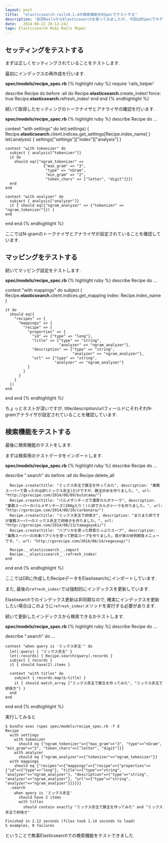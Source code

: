 ```yaml
---
layout: post
title:  "elasticsearch-rails0.1.4の検索機能をRSpecでテストする"
description: "前回RailsからElasticsearchを使ってみましたが, 今回はRSpecでモデルのElasticsearch機能のテストを行います."
date:   2014-08-22 20:12:24J
tags: Elasticsearch Ruby Rails RSpec
---
```


## セッティングをテストする

まずは正しくセッティングされていることをテストします.

最初にインデックスの再作成を行います.

**spec/models/recipe_spec.rb**
{% highlight ruby %}
require 'rails_helper'

describe Recipe do
  before :all do
    Recipe.__elasticsearch__.create_index! force: true
    Recipe.__elasticsearch__.refresh_index!
  end
end
{% endhighlight %}

続いて取得したセッティングのトークナイザとアナライザの確認を行います.

**spec/models/recipe_spec.rb**
{% highlight ruby %}
describe Recipe do
  ...

  context "with settings" do
    let(:settings) { Recipe.__elasticsearch__.client.indices.get_settings[Recipe.index_name] }
    let(:analysis) { settings["settings"]["index"]["analysis"] }

    context "with tokenizer" do
      subject { analysis["tokenizer"]}
      it do
        should eq({"ngram_tokenizer" =>
                     {"max_gram" => "3",
                      "type" => "nGram",
                      "min_gram" => "2",
                      "token_chars" => ["letter", "digit"]}})
      end
    end

    context "with analyzer" do
      subject { analysis["analyzer"]}
      it { should eq({"ngram_analyzer" => {"tokenizer" => "ngram_tokenizer"}}) }
    end
  end
end
{% endhighlight %}

ここではN-gramのトークナイザとアナライザが設定されていることを確認しています.

## マッピングをテストする

続いてマッピング設定をテストします.

**spec/models/recipe_spec.rb**
{% highlight ruby %}
describe Recipe do
  ...

  context "with mappings" do
    subject { Recipe.__elasticsearch__.client.indices.get_mapping index: Recipe.index_name }

    it do
      should eq({
        "recipes" => {
          "mappings" => {
            "recipe" => {
              "properties" => {
                "id" => {"type" => "long"},
                "title" => {"type" => "string",
                            "analyzer" => "ngram_analyzer"},
                "description" => {"type" => "string",
                                  "analyzer" => "ngram_analyzer"},
                "url" => {"type" => "string",
                          "analyzer" => "ngram_analyzer"}
              }
            }
          }
        }
      })
    end
  end
end
{% endhighlight %}

ちょっとネストが深いですが, title/description/urlフィールドにそれぞれN-gramアナライザが設定されていることを確認しています.

## 検索機能をテストする

最後に検索機能のテストをします.

まずは検索用のテストデータをインポートします.

**spec/models/recipe_spec.rb**
{% highlight ruby %}
describe Recipe do
  ...

  describe ".search" do
    before :all do
      Recipe.delete_all

      Recipe.create(title: "ミックス赤玉で豚玉を作ってみた", description: "業務スーパーで買ったのは卵(ミックス赤玉)だけですが、豚玉炒めを作りました。", url: "http://gsrecipe.com/2014/08/09/butatama/")
      Recipe.create(title: "パルメザンチーズで濃厚カルボナーラ", description: "業務スーパーのパルメザンチーズ(200g入り！)と卵でカルボナーラを作りました。", url: "http://gsrecipe.com/2014/08/10/carbonara/")
      Recipe.create(title: "ミックス赤玉で卵焼き", description: "またまた卵ですが業務スーパーのミックス赤玉で卵焼きを作りました。", url: "http://gsrecipe.com/2014/08/13/tamagoyaki/")
      Recipe.create(title: "パプリカを使った野菜たっぷりスープ", description: "業務スーパーの冷凍パプリカを使って野菜スープを作りました。我が家の恒例朝食メニューです。", url: "http://gsrecipe.com/2014/08/14/vegesoup/")

      Recipe.__elasticsearch__.import
      Recipe.__elasticsearch__.refresh_index!
    end
  end
end
{% endhighlight %}

ここではDBに作成したRecipeデータをElastisearchにインポートしています.

また, 最後の```refresh_index!```では強制的にインデックスを更新しています.

Elastisearchでのインデックス更新は非同期なので, 確実にインデックスを更新したい場合はこのように```refresh_index!```メソッドを実行する必要があります.

続いて更新したインデックスから検索できるかテストします.

**spec/models/recipe_spec.rb**
{% highlight ruby %}
describe Recipe do
  ...

  describe ".search" do
    ...

    context "when query is 'ミックス赤玉'" do
      let(:query) { "ミックス赤玉" }
      let(:records) { Recipe.search(query).records }
      subject { records }
      it { should have(2).items }

      context "with titles" do
        subject { records.map(&:title) }
        it { should match_array ["ミックス赤玉で豚玉を作ってみた", "ミックス赤玉で卵焼き"] }
      end
    end
  end
end
{% endhighlight %}

実行してみると

    $ bundle exec rspec spec/models/recipe_spec.rb -f d
    Recipe
      with settings
        with tokenizer
          should eq {"ngram_tokenizer"=>{"max_gram"=>"3", "type"=>"nGram", "min_gram"=>"2", "token_chars"=>["letter", "digit"]}}
        with analyzer
          should eq {"ngram_analyzer"=>{"tokenizer"=>"ngram_tokenizer"}}
      with mappings
        should eq {"recipes"=>{"mappings"=>{"recipe"=>{"properties"=>{"id"=>{"type"=>"long"}, "title"=>{"type"=>"string", "analyzer"=>"ngram_analyzer"}, "description"=>{"type"=>"string", "analyzer"=>"ngram_analyzer"}, "url"=>{"type"=>"string", "analyzer"=>"ngram_analyzer"}}}}}}
      .search
        when query is 'ミックス赤玉'
          should have 2 items
          with titles
            should contain exactly "ミックス赤玉で豚玉を作ってみた" and "ミックス赤玉で卵焼き"

    Finished in 2.12 seconds (files took 1.14 seconds to load)
    5 examples, 0 failures

ということで無事Elasticsearchでの検索機能をテストできました.
